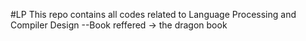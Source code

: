 #LP
This repo contains all codes related to 
Language Processing and Compiler Design
--Book reffered -> the dragon book

